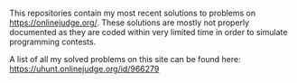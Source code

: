 This repositories contain my most recent solutions to problems on https://onlinejudge.org/.
These solutions are mostly not properly documented as they are coded within very limited time in order to simulate programming contests.

A list of all my solved problems on this site can be found here: https://uhunt.onlinejudge.org/id/966279
